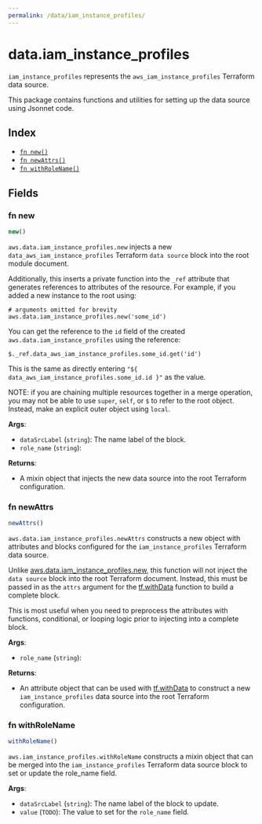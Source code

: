 ```yaml
---
permalink: /data/iam_instance_profiles/
---
```


# data.iam_instance_profiles

`iam_instance_profiles` represents the `aws_iam_instance_profiles` Terraform data source.



This package contains functions and utilities for setting up the data source using Jsonnet code.


## Index

* [`fn new()`](#fn-new)
* [`fn newAttrs()`](#fn-newattrs)
* [`fn withRoleName()`](#fn-withrolename)

## Fields

### fn new

```ts
new()
```


`aws.data.iam_instance_profiles.new` injects a new `data_aws_iam_instance_profiles` Terraform `data source`
block into the root module document.

Additionally, this inserts a private function into the `_ref` attribute that generates references to attributes of the
resource. For example, if you added a new instance to the root using:

    # arguments omitted for brevity
    aws.data.iam_instance_profiles.new('some_id')

You can get the reference to the `id` field of the created `aws.data.iam_instance_profiles` using the reference:

    $._ref.data_aws_iam_instance_profiles.some_id.get('id')

This is the same as directly entering `"${ data_aws_iam_instance_profiles.some_id.id }"` as the value.

NOTE: if you are chaining multiple resources together in a merge operation, you may not be able to use `super`, `self`,
or `$` to refer to the root object. Instead, make an explicit outer object using `local`.

**Args**:
  - `dataSrcLabel` (`string`): The name label of the block.
  - `role_name` (`string`): 

**Returns**:
- A mixin object that injects the new data source into the root Terraform configuration.


### fn newAttrs

```ts
newAttrs()
```


`aws.data.iam_instance_profiles.newAttrs` constructs a new object with attributes and blocks configured for the `iam_instance_profiles`
Terraform data source.

Unlike [aws.data.iam_instance_profiles.new](#fn-iaminstanceprofilesnew), this function will not inject the `data source`
block into the root Terraform document. Instead, this must be passed in as the `attrs` argument for the
[tf.withData](https://github.com/tf-libsonnet/core/tree/main/docs#fn-withdata) function to build a complete block.

This is most useful when you need to preprocess the attributes with functions, conditional, or looping logic prior to
injecting into a complete block.

**Args**:
  - `role_name` (`string`): 

**Returns**:
  - An attribute object that can be used with [tf.withData](https://github.com/tf-libsonnet/core/tree/main/docs#fn-withdata) to construct a new `iam_instance_profiles` data source into the root Terraform configuration.


### fn withRoleName

```ts
withRoleName()
```

`aws.iam_instance_profiles.withRoleName` constructs a mixin object that can be merged into the `iam_instance_profiles`
Terraform data source block to set or update the role_name field.



**Args**:
  - `dataSrcLabel` (`string`): The name label of the block to update.
  - `value` (`TODO`): The value to set for the `role_name` field.

